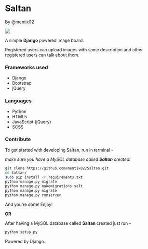 # Saltan
By @mentix02

![](http://imageshack.com/a/img922/530/8n2tqG.png)

A simple __Django__ powered image board.

Registered users can upload images with some description and other registered users can talk about them.

### Frameworks used
+ Django
+ Bootstrap
+ jQuery

### Languages
+ Python
+ HTML5
+ JavaScript (jQuery)
+ SCSS

### Contribute
To get started with developing Saltan, run in terminal -

_make sure you have a MySQL database called __Saltan__ created!_
```sh
git clone https://github.com/mentix02/Saltan.git
cd Saltan/
sudo pip install -r requirements.txt
python manage.py migrate
python manage.py makemigrations salt
python manage.py migrate
python manage.py runserver
```
And you're done! Enjoy!

__OR__

After having a MySQL database called __Saltan__ created just run -
```sh
python setup.py
```
Powered by Django.
